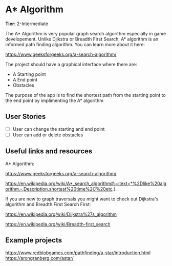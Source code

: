 # A* Algorithm

**Tier:** 2-Intermediate

The A* Algorithm is very popular graph search algorithm especially in game developement. Unlike Djikstra or Breadth First Search,
A* algorithm is an informed path finding algorithm. You can learn more about it here:

https://www.geeksforgeeks.org/a-search-algorithm/


The project should have a graphical interface where there are:
- A Starting point
- A End point
- Obstacles

The purpose of the app is to find the shortest path from the starting point to the end point by implimenting the A* algorithm

## User Stories

-   [ ] User can change the starting and end point
-   [ ] User can add or delete obstacles

## Useful links and resources

A* Algorithm:

https://www.geeksforgeeks.org/a-search-algorithm/

https://en.wikipedia.org/wiki/A*_search_algorithm#:~:text=*%2Dlike%20algorithm.-,Description,shortest%20time%2C%20etc.).

If you are new to graph traversals you might want to check out Dijkstra's algorithm and Breadth First Search First:

https://en.wikipedia.org/wiki/Dijkstra%27s_algorithm

https://en.wikipedia.org/wiki/Breadth-first_search

## Example projects

https://www.redblobgames.com/pathfinding/a-star/introduction.html
https://arongranberg.com/astar/
